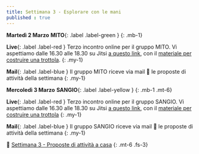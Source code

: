 ```yaml
---
title: Settimana 3 - Esplorare con le mani
published : true
---
```


**Martedì 2 Marzo** **MITO**{: .label .label-green } 
{: .mb-1}

**Live**{: .label .label-red } Terzo incontro online per il gruppo MITO. Vi aspettiamo dalle 16.30 alle 18.30 su Jitsi [a questo link](https://meet.jit.si/MITO_Doors_Plenaria), con il [materiale per costruire una trottola](https://drive.google.com/file/d/15Slq9dMJzZ05RXvfzTDVBrw8ynVXvgmm/view).
{: .my-1}

**Mail**{: .label .label-blue } Il gruppo MITO riceve via mail 💌 le proposte di attività della settimana
{: .my-1}


**Mercoledì 3 Marzo** **SANGIO**{: .label .label-yellow }
{: .mb-1 .mt-6}

**Live**{: .label .label-red } Terzo incontro online per il gruppo SANGIO. Vi aspettiamo dalle 16.30 alle 18.30 su Jitsi [a questo link](https://meet.jit.si/SANGIO_Doors_Plenaria), con il [materiale per costruire una trottola](https://drive.google.com/file/d/15Slq9dMJzZ05RXvfzTDVBrw8ynVXvgmm/view)
{: .my-1}

**Mail**{: .label .label-blue } Il gruppo SANGIO riceve via mail 💌 le proposte di attività della settimana
{: .my-1}

🎩 [Settimana 3 - Proposte di attività a casa](../settimana3)
{: .mt-6 .fs-3}